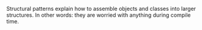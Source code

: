 Structural patterns explain how to assemble objects and classes into larger structures. In other words: they are
worried with anything during compile time.